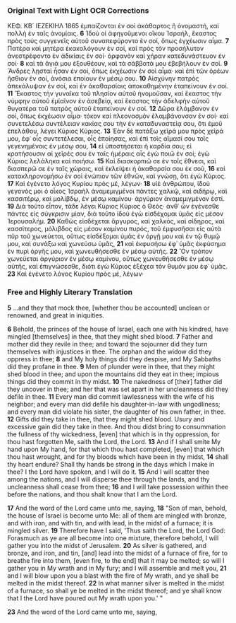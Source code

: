 ### Original Text with Light OCR Corrections

ΚΕΦ. ΚΒ´ ΙΕΖΕΚΙΗΛ 1865
ἐμπαίζονται ἐν σοὶ ἀκάθαρτος ἢ ὀνομαστή, καὶ πολλὴ ἐν ταῖς ἀνομίαις.
**6** Ἰδοὺ οἱ ἀφηγοῦμενοι οἴκου Ἰσραήλ, ἕκαστος πρὸς τοὺς συγγενεῖς αὑτοῦ συναπεφύροντο ἐν σοί, ὅπως ἐγχέωσιν αἷμα.
**7** Πατέρα καὶ μητέρα ἐκακολόγουν ἐν σοί, καὶ πρὸς τὸν προσήλυτον ἀνεστρέφοντο ἐν ἀδικίαις ἐν σοί· ὀρφανὸν καὶ χήραν κατεδυνάστευον ἐν σοί·
**8** καὶ τὰ ἅγιά μου ἐξουθέουν, καὶ τὰ σάββατά μου ἐβεβήλουν ἐν σοί.
**9** Ἄνδρες λῃσταὶ ἦσαν ἐν σοί, ὅπως ἐκχέωσιν ἐν σοὶ αἷμα· καὶ ἐπὶ τῶν ὀρέων ἤσθιον ἐν σοί, ἀνόσια ἐποίουν ἐν μέσῳ σου.
**10** Αἰσχύνην πατρὸς ἀπεκάλυψαν ἐν σοί, καὶ ἐν ἀκαθαρσίαις ἀποκαθημένην ἐταπείνουν ἐν σοί.
**11** Ἕκαστος τὴν γυναῖκα τοῦ πλησίον αὑτοῦ ἠνομοῦσαν, καὶ ἕκαστος τὴν νύμφην αὑτοῦ ἐμίαῖνον ἐν ἀσεβείᾳ, καὶ ἕκαστος τὴν ἀδελφὴν αὑτοῦ θυγατέρα τοῦ πατρὸς αὑτοῦ ἐταπείνουν ἐν σοί.
**12** Δῶρα ἐλάμβανον ἐν σοί, ὅπως ἐκχέωσιν αἷμα· τόκον καὶ πλεονασμὸν ἐλαμβάνονσαν ἐν σοί· καὶ συνετελέσω συντέλειαν κακίας σου τὴν ἐν καταδυναστείᾳ σου, ὅτι ἐμοῦ ἐπελάθου, λέγει Κύριος Κύριος.
**13** Ἐὰν δὲ πατάξω χεῖρά μου πρὸς χεῖρά μου, ἐφ᾿ οἷς συντετέλεσαι, οἷς ἐποίησας, καὶ ἐπὶ τοῖς αἵμασί σου τοῖς γεγενημένοις ἐν μέσῳ σου,
**14** εἰ ὑποστήσεται ἡ καρδία σου; εἰ κρατήσουσιν αἱ χεῖρές σου ἐν ταῖς ἡμέραις αἷς ἐγὼ ποιῶ ἐν σοί; ἐγὼ Κύριος λελάληκα καὶ ποιήσω.
**15** Καὶ διασκορπιῶ σε ἐν τοῖς ἔθνεσι, καὶ διασπερῶ σε ἐν ταῖς χώραις, καὶ ἐκλείψει ἡ ἀκαθαρσία σου ἐκ σοῦ,
**16** καὶ κατακληρονομήσω ἐν σοὶ ἐνώπιον τῶν ἐθνῶν, καὶ γνώσῃ, ὅτι ἐγὼ Κύριος.
**17** Καὶ ἐγένετο λόγος Κυρίου πρὸς μέ, λέγων·
**18** υἱὲ ἀνθρώπου, ἰδοὺ γεγονός μοι ὁ οἶκος Ἰσραὴλ ἀναμεμιγμένοι πάντες χαλκῷ, καὶ σιδήρῳ, καὶ κασσιτέρῳ, καὶ μολίβδῳ, ἐν μέσῳ καμίνου· ἀργύριον ἀναμεμιγμένον ἐστί.
**19** Διὰ τοῦτο εἶπον, τάδε λέγει Κύριος Κύριος ὁ Θεός· ἀνθ᾿ ὧν ἐγένεσθε πάντες εἰς σύγκρισιν μίαν, διὰ τοῦτο ἰδοὺ ἐγὼ εἰσδέχομαι ὑμᾶς εἰς μέσον Ἱερουσαλήμ.
**20** Καθὼς εἰσδέχεται ἄργυρος, καὶ χαλκός, καὶ σίδηρος, καὶ κασσίτερος, μόλιβδος εἰς μέσον καμίνου πυρός, τοῦ ἐμφυσῆσαι εἰς αὐτὰ πῦρ τοῦ χωνεύεται, οὕτως εἰσδέξομαι ὑμᾶς ἐν ὀργῇ μου καὶ ἐν τῷ θυμῷ μου, καὶ συνάξω καὶ χωνεύσω ὑμᾶς,
**21** καὶ ἐκφυσήσω ἐφ᾿ ὑμᾶς ἐκφύσημα ἐν πυρὶ ὀργῆς μου, καὶ χωνευθήσεσθε ἐν μέσῳ αὐτῆς.
**22** Ὃν τρόπον χωνεύεται ἀργύριον ἐν μέσῳ καμίνου, οὕτως χωνευθήσεσθε ἐν μέσῳ αὐτῆς, καὶ ἐπιγνώσεσθε, διότι ἐγὼ Κύριος ἐξέχεα τὸν θυμόν μου ἐφ᾿ ὑμᾶς.
**23** Καὶ ἐγένετο λόγος Κυρίου πρὸς μέ, λέγων·

### Free and Highly Literary Translation

**5** ...and they that mock thee, [whether thou be accounted] unclean or renowned, and great in iniquities.

**6** Behold, the princes of the house of Israel, each one with his kindred, have mingled [themselves] in thee, that they might shed blood.
**7** Father and mother did they revile in thee; and toward the sojourner did they turn themselves with injustices in thee. The orphan and the widow did they oppress in thee;
**8** and My holy things did they despise, and My Sabbaths did they profane in thee.
**9** Men of plunder were in thee, that they might shed blood in thee; and upon the mountains did they eat in thee; impious things did they commit in thy midst.
**10** The nakedness of [their] father did they uncover in thee; and her that was set apart in her uncleanness did they defile in thee.
**11** Every man did commit lawlessness with the wife of his neighbor; and every man did defile his daughter-in-law with ungodliness; and every man did violate his sister, the daughter of his own father, in thee.
**12** Gifts did they take in thee, that they might shed blood. Usury and excessive gain did they take in thee. And thou didst bring to consummation the fullness of thy wickedness, [even] that which is in thy oppression, for thou hast forgotten Me, saith the Lord, the Lord.
**13** And if I shall smite My hand upon My hand, for that which thou hast completed, [even] that which thou hast wrought, and for thy bloods which have been in thy midst,
**14** shall thy heart endure? Shall thy hands be strong in the days which I make in thee? I the Lord have spoken, and I will do it.
**15** And I will scatter thee among the nations, and I will disperse thee through the lands, and thy uncleanness shall cease from thee;
**16** and I will take possession within thee before the nations, and thou shalt know that I am the Lord.

**17** And the word of the Lord came unto me, saying,
**18** "Son of man, behold, the house of Israel is become unto Me: all of them are mingled with bronze, and with iron, and with tin, and with lead, in the midst of a furnace; it is mingled silver.
**19** Therefore have I said, 'Thus saith the Lord, the Lord God: Forasmuch as ye are all become into one mixture, therefore behold, I will gather you into the midst of Jerusalem.
**20** As silver is gathered, and bronze, and iron, and tin, [and] lead into the midst of a furnace of fire, for to breathe fire into them, [even fire, to the end] that it may be melted; so will I gather you in My wrath and in My fury; and I will assemble and melt you,
**21** and I will blow upon you a blast with the fire of My wrath, and ye shall be melted in the midst thereof.
**22** In what manner silver is melted in the midst of a furnace, so shall ye be melted in the midst thereof; and ye shall know that I the Lord have poured out My wrath upon you.' "

**23** And the word of the Lord came unto me, saying,
